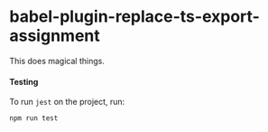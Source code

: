 # babel-plugin-replace-ts-export-assignment

This does magical things.

#### Testing

To run `jest` on the project, run:

```
npm run test
```
